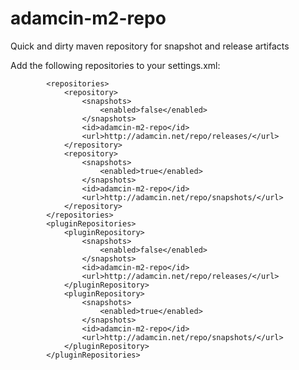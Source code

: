 adamcin-m2-repo
===============

Quick and dirty maven repository for snapshot and release artifacts 

Add the following repositories to your settings.xml:

            <repositories>
                <repository>
                    <snapshots>
                        <enabled>false</enabled>
                    </snapshots>
                    <id>adamcin-m2-repo</id>
					<url>http://adamcin.net/repo/releases/</url>
                </repository>
                <repository>
                    <snapshots>
                        <enabled>true</enabled>
                    </snapshots>
                    <id>adamcin-m2-repo</id>
					<url>http://adamcin.net/repo/snapshots/</url>
                </repository>
            </repositories>
            <pluginRepositories>
                <pluginRepository>
                    <snapshots>
                        <enabled>false</enabled>
                    </snapshots>
                    <id>adamcin-m2-repo</id>
					<url>http://adamcin.net/repo/releases/</url>
                </pluginRepository>
                <pluginRepository>
                    <snapshots>
                        <enabled>true</enabled>
                    </snapshots>
                    <id>adamcin-m2-repo</id>
					<url>http://adamcin.net/repo/snapshots/</url>
                </pluginRepository>
            </pluginRepositories>
